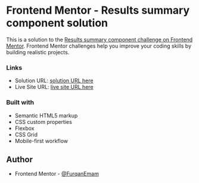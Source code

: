 # Frontend Mentor - Results summary component solution

This is a solution to the [Results summary component challenge on Frontend Mentor](https://www.frontendmentor.io/challenges/results-summary-component-CE_K6s0maV). Frontend Mentor challenges help you improve your coding skills by building realistic projects.

### Links

- Solution URL: [solution URL here](https://www.frontendmentor.io/solutions/solution---results-summary-component-NWz3IJz2Gi)
- Live Site URL: [live site URL here](https://furqanemam.github.io/fm_results_summary_cards/)

### Built with

- Semantic HTML5 markup
- CSS custom properties
- Flexbox
- CSS Grid
- Mobile-first workflow

## Author

- Frontend Mentor - [@FurqanEmam](https://www.frontendmentor.io/profile/FurqanEmam)
